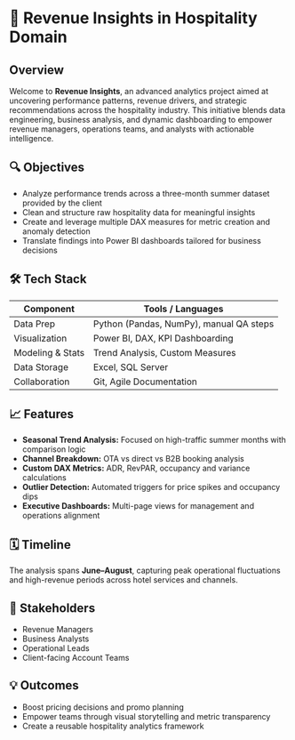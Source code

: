 
# 🏨 Revenue Insights in Hospitality Domain

## Overview  
Welcome to **Revenue Insights**, an advanced analytics project aimed at uncovering performance patterns, revenue drivers, and strategic recommendations across the hospitality industry. This initiative blends data engineering, business analysis, and dynamic dashboarding to empower revenue managers, operations teams, and analysts with actionable intelligence.

## 🔍 Objectives  
- Analyze performance trends across a three-month summer dataset provided by the client  
- Clean and structure raw hospitality data for meaningful insights  
- Create and leverage multiple DAX measures for metric creation and anomaly detection  
- Translate findings into Power BI dashboards tailored for business decisions

## 🛠️ Tech Stack  
| Component         | Tools / Languages                      |
|------------------|----------------------------------------|
| Data Prep         | Python (Pandas, NumPy), manual QA steps |
| Visualization     | Power BI, DAX, KPI Dashboarding         |
| Modeling & Stats  | Trend Analysis, Custom Measures         |
| Data Storage      | Excel, SQL Server                       |
| Collaboration     | Git, Agile Documentation               |

## 📈 Features  
- **Seasonal Trend Analysis:** Focused on high-traffic summer months with comparison logic  
- **Channel Breakdown:** OTA vs direct vs B2B booking analysis  
- **Custom DAX Metrics:** ADR, RevPAR, occupancy and variance calculations  
- **Outlier Detection:** Automated triggers for price spikes and occupancy dips  
- **Executive Dashboards:** Multi-page views for management and operations alignment

## 🗓️ Timeline  
The analysis spans **June–August**, capturing peak operational fluctuations and high-revenue periods across hotel services and channels.

## 🤝 Stakeholders  
- Revenue Managers  
- Business Analysts  
- Operational Leads  
- Client-facing Account Teams

## 💡 Outcomes  
- Boost pricing decisions and promo planning  
- Empower teams through visual storytelling and metric transparency  
- Create a reusable hospitality analytics framework

